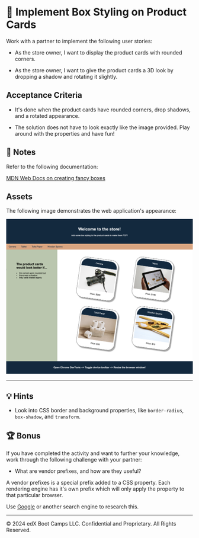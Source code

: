 # 📖 Implement Box Styling on Product Cards

Work with a partner to implement the following user stories:

* As the store owner, I want to display the product cards with rounded corners.

* As the store owner, I want to give the product cards a 3D look by dropping a shadow and rotating it slightly.

## Acceptance Criteria

* It's done when the product cards have rounded corners, drop shadows, and a rotated appearance.

* The solution does not have to look exactly like the image provided. Play around with the properties and have fun!

## 📝 Notes

Refer to the following documentation:

[MDN Web Docs on creating fancy boxes](https://developer.mozilla.org/en-US/docs/Learn/CSS/Howto/create_fancy_boxes)

## Assets

The following image demonstrates the web application's appearance:

![The product cards have rounded corners with a shadow and are rotated to the right.](./Images/01-css-box-styling.png)

---

## 💡 Hints

* Look into CSS border and background properties, like `border-radius`, `box-shadow`, and `transform`.

## 🏆 Bonus

If you have completed the activity and want to further your knowledge, work through the following challenge with your partner:

* What are vendor prefixes, and how are they useful?

A vendor prefixes is a special prefix added to a CSS property. Each rendering engine has it's own prefix which will only apply the property to that particular browser.

Use [Google](https://www.google.com) or another search engine to research this.

---
© 2024 edX Boot Camps LLC. Confidential and Proprietary. All Rights Reserved.
